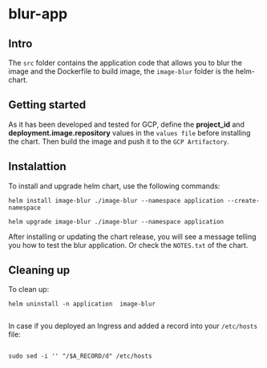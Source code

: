 # blur-app

## Intro
The `src` folder contains the application code that allows you to blur the image and the Dockerfile to build image, the `image-blur` folder is the helm-chart.

## Getting started
As it has been developed and tested for GCP, define the **project_id** and **deployment.image.repository** values in the `values file` before installing the chart.
Then build the image and push it to the `GCP Artifactory`.

## Instalattion
To install and upgrade helm chart, use the following commands:
```
helm install image-blur ./image-blur --namespace application --create-namespace

helm upgrade image-blur ./image-blur --namespace application

```
After installing or updating the chart release, you will see a message telling you how to test the blur application. Or check the `NOTES.txt` of the chart.

## Cleaning up
To clean up:
```
helm uninstall -n application  image-blur


```

In case if you deployed an Ingress and added a record into your `/etc/hosts` file:
```

sudo sed -i '' "/$A_RECORD/d" /etc/hosts

```